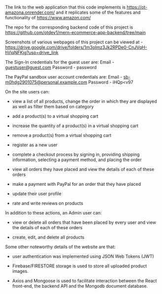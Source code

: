 The link to the web application that this code implements is https://ot-amazona.onrender.com/ and it replicates some of the features and functionality of https://www.amazon.com/

The repo for the corresponding backend code of this project is https://github.com/otdev1/mern-ecommerce-app-backend/tree/main

Screenshots of various webpages of this project can be viewed at - https://drive.google.com/drive/folders/1m3oImz3Jk2RPDe0-CnJVqH-hViqNFKjg?usp=drive_link

The Sign-In credentials for the guest user are:
Email - guestuser@guest.com
Password - password

The PayPal sandbox user account credentials are: 
Email - sb-m0hdg2901075@personal.example.com
Password - iHQp<v97

On the site users can:

-	view a list of all products, change the order in which they are displayed as well as filter them based on category

-	add a product(s) to a virtual shopping cart

-	increase the quantity of a product(s) in a virtual shopping cart

-	remove a product(s) from a virtual shopping cart

-	register as a new user

-	complete a checkout process by signing in, providing shipping information, selecting a payment method, and placing the order

-	view all orders they have placed and view the details of each of these orders

-	make a payment with PayPal for an order that they have placed 

-	update their user profile

-	rate and write reviews on products

In addition to these actions, an Admin user can:

-	view or delete all orders that have been placed by every user and view the details of each of these orders

-	create, edit, and delete all products 

Some other noteworthy details of the website are that: 

-	user authentication was implemented using JSON Web Tokens (JWT) 

-	Firebase/FIRESTORE storage is used to store all uploaded product images. 

-	Axios and Mongoose is used to facilitate interaction between the React front-end, the backend API and the Mongodb document database.
